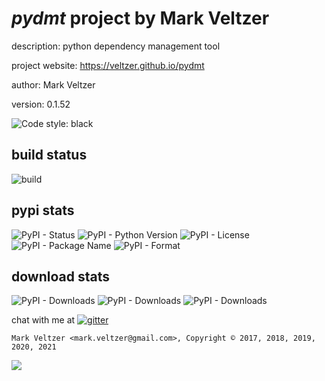 # *pydmt* project by Mark Veltzer

description: python dependency management tool

project website: https://veltzer.github.io/pydmt

author: Mark Veltzer

version: 0.1.52

![Code style: black](https://img.shields.io/badge/code%20style-black-000000.svg)

## build status

![build](https://github.com/veltzer/pydmt/workflows/build/badge.svg)

## pypi stats

![PyPI - Status](https://img.shields.io/pypi/status/pydmt)
![PyPI - Python Version](https://img.shields.io/pypi/pyversions/pydmt)
![PyPI - License](https://img.shields.io/pypi/l/pydmt)
![PyPI - Package Name](https://img.shields.io/pypi/v/pydmt)
![PyPI - Format](https://img.shields.io/pypi/format/pydmt)

## download stats

![PyPI - Downloads](https://img.shields.io/pypi/dd/pydmt)
![PyPI - Downloads](https://img.shields.io/pypi/dw/pydmt)
![PyPI - Downloads](https://img.shields.io/pypi/dm/pydmt)


chat with me at [![gitter](https://badges.gitter.im/Join%20Chat.svg)](https://gitter.im/veltzer/mark.veltzer)

	Mark Veltzer <mark.veltzer@gmail.com>, Copyright © 2017, 2018, 2019, 2020, 2021
![](https://dcbadge.vercel.app/api/shield/veltzer)
